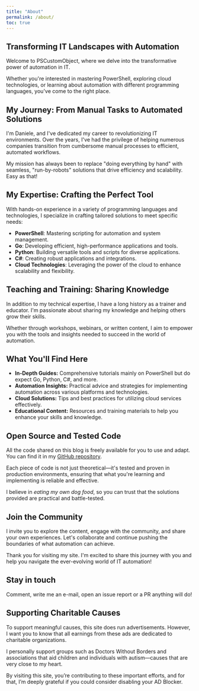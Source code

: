 ```yaml
---
title: "About"
permalink: /about/
toc: true
---
```


## Transforming IT Landscapes with Automation

Welcome to PSCustomObject, where we delve into the transformative power of automation in IT.

Whether you're interested in mastering PowerShell, exploring cloud technologies, or learning about automation with different programming languages, you've come to the right place.

## My Journey: From Manual Tasks to Automated Solutions

I'm Daniele, and I've dedicated my career to revolutionizing IT environments. Over the years, I've had the privilege of helping numerous companies transition from cumbersome manual processes to efficient, automated workflows.

My mission has always been to replace "doing everything by hand" with seamless, "run-by-robots" solutions that drive efficiency and scalability. Easy as that!

## My Expertise: Crafting the Perfect Tool

With hands-on experience in a variety of programming languages and technologies, I specialize in crafting tailored solutions to meet specific needs:

- **PowerShell**: Mastering scripting for automation and system management.
- **Go**: Developing efficient, high-performance applications and tools.
- **Python**: Building versatile tools and scripts for diverse applications.
- **C#**: Creating robust applications and integrations.
- **Cloud Technologies**: Leveraging the power of the cloud to enhance scalability and flexibility.

## Teaching and Training: Sharing Knowledge

In addition to my technical expertise, I have a long history as a trainer and educator. I'm passionate about sharing my knowledge and helping others grow their skills.

Whether through workshops, webinars, or written content, I aim to empower you with the tools and insights needed to succeed in the world of automation.

## What You'll Find Here

- **In-Depth Guides:** Comprehensive tutorials mainly on PowerShell but do expect Go, Python, C#, and more.
- **Automation Insights:** Practical advice and strategies for implementing automation across various platforms and technologies.
- **Cloud Solutions:** Tips and best practices for utilizing cloud services effectively.
- **Educational Content:** Resources and training materials to help you enhance your skills and knowledge.

## Open Source and Tested Code

All the code shared on this blog is freely available for you to use and adapt. You can find it in my [GitHub repository](https://github.com/PsCustomObject).

Each piece of code is not just theoretical—it's tested and proven in production environments, ensuring that what you're learning and implementing is reliable and effective.

I believe in *eating my own dog food*, so you can trust that the solutions provided are practical and battle-tested.

## Join the Community

I invite you to explore the content, engage with the community, and share your own experiences. Let's collaborate and continue pushing the boundaries of what automation can achieve.

Thank you for visiting my site. I'm excited to share this journey with you and help you navigate the ever-evolving world of IT automation!

## Stay in touch

Comment, write me an e-mail, open an issue report or a PR anything will do!

## Supporting Charitable Causes

To support meaningful causes, this site does run advertisements. However, I want you to know that all earnings from these ads are dedicated to charitable organizations.

I personally support groups such as Doctors Without Borders and associations that aid children and individuals with autism—causes that are very close to my heart.

By visiting this site, you’re contributing to these important efforts, and for that, I’m deeply grateful if you could consider disabling your AD Blocker.
